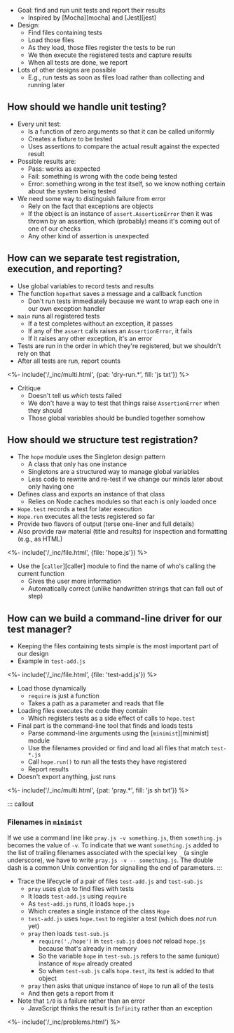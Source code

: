 ---
---

-   Goal: find and run unit tests and report their results
    -   Inspired by [Mocha][mocha] and [Jest][jest]
-   Design:
    -   Find files containing tests
    -   Load those files
    -   As they load, those files register the tests to be run
    -   We then execute the registered tests and capture results
    -   When all tests are done, we report
-   Lots of other designs are possible
    -   E.g., run tests as soon as files load rather than collecting and running later

## How should we handle unit testing?

-   Every unit test:
    -   Is a function of zero arguments so that it can be called uniformly
    -   Creates a <g key="fixture">fixture</g> to be tested
    -   Uses <g key="assertion">assertions</g>
        to compare the <g key="actual_result">actual result</g>
        against the <g key="expected_result">expected result</g>
-   Possible results are:
    -   <g key="pass_test">Pass</g>: works as expected
    -   <g key="fail_test">Fail</g>: something is wrong with the code being tested
    -   <g key="error_test">Error</g>: something wrong in the test itself,
        so we know nothing certain about the system being tested
-   We need some way to distinguish failure from error
    -   Rely on the fact that exceptions are objects
    -   If the object is an instance of `assert.AssertionError`
        then it was <g key="throw_exception">thrown</g> by an assertion,
        which (probably) means it's coming out of one of our checks
    -   Any other kind of assertion is unexpected

## How can we separate test registration, execution, and reporting?

-   Use <g key="global_variable">global variables</g> to record tests and results
-   The function `hopeThat` saves a message and a callback function
    -   Don't run tests immediately because we want to wrap each one in our own <g key="exception_handler">exception handler</g>
-   `main` runs all registered tests
    -   If a test completes without an exception, it passes
    -   If any of the `assert` calls raises an `AssertionError`, it fails
    -   If it raises any other exception, it's an error
-   Tests are run in the order in which they're registered, but we shouldn't rely on that
-   After all tests are run, report counts

<%- include('/_inc/multi.html', {pat: 'dry-run.*', fill: 'js txt'}) %>

-   Critique
    -   Doesn't tell us *which* tests failed
    -   We don't have a way to test that things raise `AssertionError` when they should
    -   Those global variables should be bundled together somehow

## How should we structure test registration?

-   The `hope` module uses the <g key="singleton_pattern">Singleton</g> <g key="design_pattern">design pattern</g>
    -   A class that only has one instance
    -   Singletons are a structured way to manage global variables
    -   Less code to rewrite and re-test if we change our minds later about only having one
-   Defines class and exports an instance of that class
    -   Relies on Node <g key="caching">caches</g> modules so that each is only loaded once
-   `Hope.test` records a test for later execution
-   `Hope.run` executes all the tests registered so far
-   Provide two flavors of output (terse one-liner and full details)
-   Also provide raw material (title and results) for inspection and formatting (e.g., as HTML)

<%- include('/_inc/file.html', {file: 'hope.js'}) %>

-   Use the [`caller`][caller] module to find the name of who's calling the current function
    -   Gives the user more information
    -   Automatically correct (unlike handwritten strings that can fall out of step)

## How can we build a command-line driver for our test manager?

-   Keeping the files containing tests simple is the most important part of our design
-   Example in `test-add.js`

<%- include('/_inc/file.html', {file: 'test-add.js'}) %>

-   Load those <g key="dynamic_loading">dynamically</g>
    -   `require` is just a function
    -   Takes a path as a parameter and reads that file
-   Loading files executes the code they contain
    -   Which registers tests as a <g key="side_effect">side effect</g> of calls to `hope.test`
-   Final part is the command-line tool that finds and loads tests
    -   Parse command-line arguments using the [`minimist`][minimist] module
    -   Use the filenames provided or find and load all files that match `test-*.js`
    -   Call `hope.run()` to run all the tests they have registered
    -   Report results
-   Doesn't export anything, just runs

<%- include('/_inc/multi.html', {pat: 'pray.*', fill: 'js sh txt'}) %>

::: callout
### Filenames in `minimist`

If we use a command line like `pray.js -v something.js`,
then `something.js` becomes the value of `-v`.
To indicate that we want `something.js` added to the list of trailing filenames
associated with the special key `_` (a single underscore),
we have to write `pray.js -v -- something.js`.
The double dash is a common Unix convention for signalling the end of parameters.
:::

-   Trace the <g key="lifecycle">lifecycle</g> of a pair of files `test-add.js` and `test-sub.js`
    -   `pray` uses `glob` to find files with tests
    -   It loads `test-add.js` using `require`
    -   As `test-add.js` runs, it loads `hope.js`
    -   Which creates a single instance of the class `Hope`
    -   `test-add.js` uses `hope.test` to register a test (which does *not* run yet)
    -   `pray` then loads `test-sub.js`
        -   `require('./hope')` in `test-sub.js` does *not* reload `hope.js` because that's already in memory
        -   So the variable `hope` in `test-sub.js` refers to the same (unique) instance of `Hope` already created
        -   So when `test-sub.js` calls `hope.test`, its test is added to that object
    -   `pray` then asks that unique instance of `Hope` to run all of the tests
    -   And then gets a report from it
-   Note that `1/0` is a failure rather than an error
    -   JavaScript thinks the result is `Infinity` rather than an exception

<%- include('/_inc/problems.html') %>
